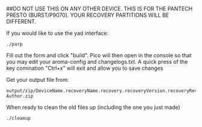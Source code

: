 ##DO NOT USE THIS ON ANY OTHER DEVICE.
THIS IS FOR THE PANTECH PRESTO (BURST/P9070).
YOUR RECOVERY PARTITIONS WILL BE DIFFERENT.

If you would like to use the yad interface:

````
./parp
````
Fill out the form and click "build".
Pico will then open in the console so that you may edit your aroma-config and changelogs.txt. A quick press of the key comination "Ctrl+x" will exit and allow you to save changes



Get your output file from:

````
output/zip/DeviceName.recoveryName.recovery.recoveryVersion.recoveryRevision.Date-Author.zip
````

When ready to clean the old files up (including the one you just made)

````
./cleanup
````
